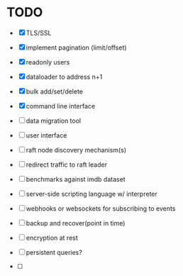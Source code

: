 # TODO
- [x] TLS/SSL
- [x] implement pagination (limit/offset)
- [x] readonly users
- [x] dataloader to address n+1
- [x] bulk add/set/delete
- [x] command line interface

- [ ] data migration tool

- [ ] user interface
  
- [ ] raft node discovery mechanism(s)
  
- [ ] redirect traffic to raft leader
  
- [ ] benchmarks against imdb dataset
  
- [ ] server-side scripting language w/ interpreter
  
- [ ] webhooks or websockets for subscribing to events

- [ ] backup and recover(point in time)

- [ ] encryption at rest
- [ ] persistent queries?
- [ ] 